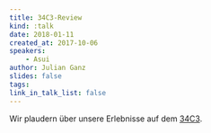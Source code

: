 ```yaml
---
title: 34C3-Review
kind: :talk
date: 2018-01-11
created_at: 2017-10-06
speakers:
    - Asui
author: Julian Ganz
slides: false
tags:
link_in_talk_list: false
---
```


Wir plaudern über unsere Erlebnisse auf dem
[34C3](https://events.ccc.de/tag/34c3/).

